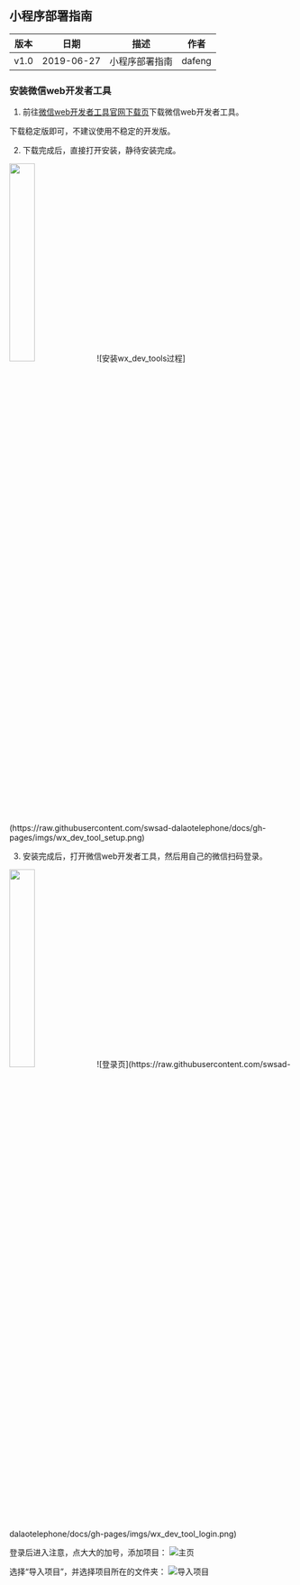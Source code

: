 ## 小程序部署指南

| 版本 |   日期    | 描述 |  作者   |
| :--: | :-------: | :--: | :-----: |
| v1.0 | 2019-06-27 | 小程序部署指南| dafeng |

### 安装微信web开发者工具

1. 前往[微信web开发者工具官网下载页](https://developers.weixin.qq.com/miniprogram/dev/devtools/download.html)下载微信web开发者工具。

下载稳定版即可，不建议使用不稳定的开发版。

2. 下载完成后，直接打开安装，静待安装完成。
<img src="https://raw.githubusercontent.com/swsad-dalaotelephone/docs/gh-pages/imgs/wx_dev_tool_setup.png" width = 30% height = 30% />
![安装wx_dev_tools过程](https://raw.githubusercontent.com/swsad-dalaotelephone/docs/gh-pages/imgs/wx_dev_tool_setup.png)

3. 安装完成后，打开微信web开发者工具，然后用自己的微信扫码登录。

<img src="https://raw.githubusercontent.com/swsad-dalaotelephone/docs/gh-pages/imgs/wx_dev_tool_login.png" width = 30% height = 30% />   
![登录页](https://raw.githubusercontent.com/swsad-dalaotelephone/docs/gh-pages/imgs/wx_dev_tool_login.png)

登录后进入注意，点大大的加号，添加项目：
![主页](https://raw.githubusercontent.com/swsad-dalaotelephone/docs/gh-pages/imgs/wx_dev_tool_home.png)

选择“导入项目”，并选择项目所在的文件夹：
![导入项目](https://raw.githubusercontent.com/swsad-dalaotelephone/docs/gh-pages/imgs/wx_dev_tool_import.png)


